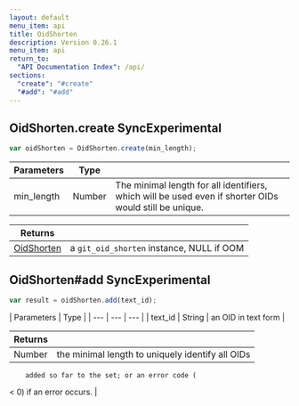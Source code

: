 ```yaml
---
layout: default
menu_item: api
title: OidShorten
description: Version 0.26.1
menu_item: api
return_to:
  "API Documentation Index": /api/
sections:
  "create": "#create"
  "#add": "#add"
---
```


## <a name="create"></a><span>OidShorten.</span>create <span class="tags"><span class="sync">Sync</span><span class="experimental">Experimental</span></span>

```js
var oidShorten = OidShorten.create(min_length);
```

| Parameters | Type |   |
| --- | --- | --- |
| min_length | Number | The minimal length for all identifiers, which will be used even if shorter OIDs would still be unique. |

| Returns |  |
| --- | --- |
| [OidShorten](/api/oid_shorten/) |  a `git_oid_shorten` instance, NULL if OOM |

## <a name="add"></a><span>OidShorten#</span>add <span class="tags"><span class="sync">Sync</span><span class="experimental">Experimental</span></span>

```js
var result = oidShorten.add(text_id);
```

| Parameters | Type |
| --- | --- | --- |
| text_id | String | an OID in text form |

| Returns |  |
| --- | --- |
| Number |  the minimal length to uniquely identify all OIDs
		added so far to the set; or an error code (
<
0) if an
		error occurs. |

